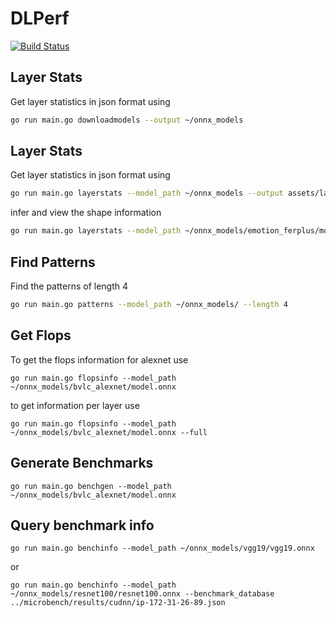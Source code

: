 # DLPerf
[![Build Status](https://travis-ci.org/rai-project/dlperf.svg?branch=master)](https://travis-ci.org/rai-project/dlperf)

## Layer Stats

Get layer statistics in json format using

```bash
go run main.go downloadmodels --output ~/onnx_models
```


## Layer Stats

Get layer statistics in json format using

```bash
go run main.go layerstats --model_path ~/onnx_models --output assets/layer_stats --format json
```

infer and view the shape information

```bash
go run main.go layerstats --model_path ~/onnx_models/emotion_ferplus/model.onnx --format dot
```

## Find Patterns

Find the patterns of length 4

```bash
go run main.go patterns --model_path ~/onnx_models/ --length 4
```

## Get Flops

To get the flops information for alexnet use

```
go run main.go flopsinfo --model_path ~/onnx_models/bvlc_alexnet/model.onnx
```

to get information per layer use

```
go run main.go flopsinfo --model_path ~/onnx_models/bvlc_alexnet/model.onnx --full
```


## Generate Benchmarks

```
go run main.go benchgen --model_path ~/onnx_models/bvlc_alexnet/model.onnx
```

## Query benchmark info

```
go run main.go benchinfo --model_path ~/onnx_models/vgg19/vgg19.onnx
```

or

```
go run main.go benchinfo --model_path ~/onnx_models/resnet100/resnet100.onnx --benchmark_database ../microbench/results/cudnn/ip-172-31-26-89.json
```
